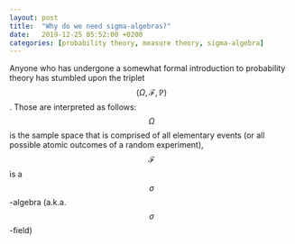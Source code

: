 ```yaml
---
layout: post
title:  "Why do we need sigma-algebras?"
date:   2019-12-25 05:52:00 +0200
categories: [probability theory, measure theory, sigma-algebra]
---
```


Anyone who has undergone a somewhat formal introduction to probability theory has stumbled upon the triplet $$(\Omega, \mathcal{F}, \mathbb{P})$$. Those are interpreted as follows: $$\Omega$$ is the sample space that is comprised of all elementary events (or all possible atomic outcomes of a random experiment), $$\mathcal{F}$$ is a $$\sigma$$-algebra (a.k.a. $$\sigma$$-field)